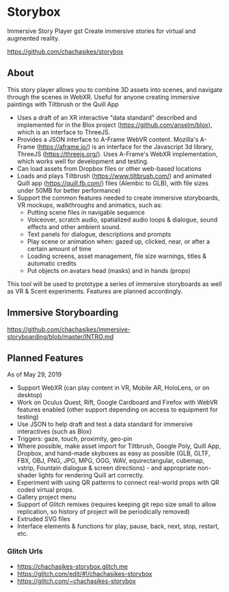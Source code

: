 # Storybox
Immersive Story Player
gst
Create immersive stories for virtual and augmented reality.

https://github.com/chachasikes/storybox


## About
This story player allows you to combine 3D assets into scenes, and navigate through the scenes in WebXR.
Useful for anyone creating immersive paintings with Tiltbrush or the Quill App

* Uses a draft of an XR interactive "data standard" described and implemented for in the Blox project (https://github.com/anselm/blox), which is an interface to ThreeJS.
* Provides a JSON interface to A-Frame WebVR content. Mozilla's A-Frame (https://aframe.io/) is an interface for the Javascript 3d library, ThreeJS (https://threejs.org/). Uses A-Frame's WebXR implementation, which works well for development and testing.
* Can load assets from Dropbox files or other web-based locations
* Loads and plays Tiltbrush (https://www.tiltbrush.com/) and animated Quill app (https://quill.fb.com/) files (Alembic to GLB), with file sizes under 50MB for better performance)
* Support the common features needed to create immersive storyboards, VR mockups, walkthroughs and animatics, such as:
  * Putting scene files in navigable sequence
  * Voiceover, scratch audio, spatialized audio loops & dialogue, sound effects and other ambient sound.
  * Text panels for dialogue, descriptions and prompts
  * Play scene or animation when: gazed up, clicked, near, or after a certain amount of time
  * Loading screens, asset management, file size warnings, titles & automatic credits
  * Put objects on avatars head (masks) and in hands (props)

This tool will be used to prototype a series of immersive storyboards as well as VR & Scent experiments. Features are planned accordingly.

## Immersive Storyboarding
https://github.com/chachasikes/immersive-storyboarding/blob/master/INTRO.md

## Planned Features

As of May 29, 2019

* Support WebXR (can play content in VR, Mobile AR, HoloLens, or on desktop)
* Work on Oculus Quest, Rift, Google Cardboard and Firefox with WebVR features enabled (other support depending on access to equipment for testing)
* Use JSON to help draft and test a data standard for immersive interactives (such as Blox)
* Triggers: gaze, touch, proximity, geo-pin
* Where possible, make asset import for Tiltbrush, Google Poly, Quill App, Dropbox, and hand-made skyboxes as easy as possible (GLB, GLTF, FBX, OBJ, PNG, JPG, MPG, OGG, WAV, equirectangular, cubemap, vstrip, Fountain dialogue & screen directions) - and appropriate non-shader lights for rendering Quill art correctly.
* Experiment with using QR patterns to connect real-world props with QR coded virtual props.
* Gallery project menu
* Support of Glitch remixes (requires keeping git repo size small to allow replication, so history of project will be periodically removed)
* Extruded SVG files
* Interface elements & functions for play, pause, back, next, stop, restart, etc.

### Glitch Urls

* https://chachasikes-storybox.glitch.me
* https://glitch.com/edit/#!/chachasikes-storybox
* https://glitch.com/~chachasikes-storybox
